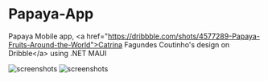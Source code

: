 # Papaya-App
Papaya Mobile app, &lt;a href="https://dribbble.com/shots/4577289-Papaya-Fruits-Around-the-World">Catrina Fagundes Coutinho's design on Dribble&lt;/a> using .NET MAUI

![screenshots](Catrina's.jpg)
![screenshots](mine.png)
